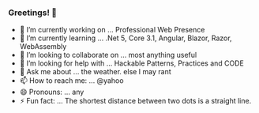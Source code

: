 ### Greetings! 👋

- 🔭 I’m currently working on ...  Professional Web Presence
- 🌱 I’m currently learning ...  .Net 5, Core 3.1, Angular, Blazor, Razor, WebAssembly
- 👯 I’m looking to collaborate on ... most anything useful
- 🤔 I’m looking for help with ...  Hackable Patterns, Practices and CODE
- 💬 Ask me about ... the weather.  else I may rant
- 📫 How to reach me: ... @yahoo
- 😄 Pronouns: ... any
- ⚡ Fun fact: ... The shortest distance between two dots is a straight line.

